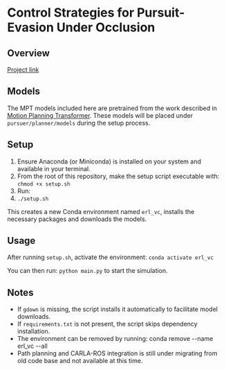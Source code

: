# Control Strategies for Pursuit-Evasion Under Occlusion

## Overview
[Project link](https://existentialrobotics.org/VisibilityControl/)

## Models
The MPT models included here are pretrained from the work described in [Motion Planning Transformer](https://arxiv.org/abs/2106.02791). These models will be placed under `pursuer/planner/models` during the setup process.

## Setup
1. Ensure Anaconda (or Miniconda) is installed on your system and available in your terminal.
2. From the root of this repository, make the setup script executable with:
   `chmod +x setup.sh`
3. Run: 
4. `./setup.sh`

This creates a new Conda environment named `erl_vc`, installs the necessary packages and downloads the models.

## Usage
After running `setup.sh`, activate the environment:
`conda activate erl_vc`

You can then run:
`python main.py`
to start the simulation.

## Notes
- If `gdown` is missing, the script installs it automatically to facilitate model downloads.
- If `requirements.txt` is not present, the script skips dependency installation.
- The environment can be removed by running:
  conda remove --name erl_vc --all
- Path planning and CARLA-ROS integration is still under migrating from old code base and not available at this time.

